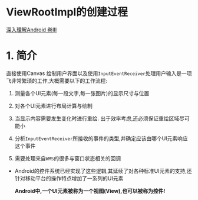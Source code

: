 # ViewRootImpl的创建过程

[深入理解Android 卷III]()

# 1. 简介

直接使用Canvas 绘制用户界面以及使用`InputEventReceiver`处理用户输入是一项飞非常繁琐的工作,大概需要以下的工作流程:

1. 测量各个UI元素(每一段文字,每一张图片)的显示尺寸与位置

2. 对各个UI元素进行布局计算与绘制

3. 当显示内容需要发生变化时进行重绘. 出于效率考虑,还必须保证重绘区域尽可能小

4. 分析`InputEventReceiver`所接收的事件的类型,并确定应该由哪个UI元素响应这个事件

5. 需要处理来自`WMS`的很多与窗口状态相关的回调

- Android的控件系统已经实现了这些逻辑,其延续了对各种标准UI元素的支持,还针对移动平台的操作特点增加了一系列的UI元素

	**Android中,一个UI元素被称为一个视图(View),也可以被称为控件!**